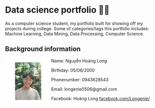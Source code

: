 # Data science portfolio 🌌🔭
As a computer science student, my portfolio built for showing off my projects during college.
Some of categories/tags this portfolio includes: Machine Learning, Data Mining, Data Processing, Computer Science.

## Background information
<p align="center">
  <img src="./images/profile.jpg" alt="Profile picture" height="auto" width="30%" align="left" />
  <div alight="left" width="80%">
    <p>Name: Nguyễn Hoàng Long</p>
    <p>Birthday: 05/06/2000</p>
    <p>Phonenumber: 0943628543</p>
    <p>Email: longenie0506@gmail.com</p>
    <p>Facebook: Hoàng Long <a href="https://www.facebook.com/Longenie/" target="_blank">facebook.com/Longenie/</a></p>
  </div>
</p>